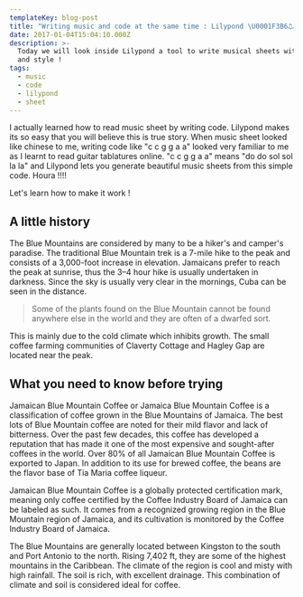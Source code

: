 ```yaml
---
templateKey: blog-post
title: "Writing music and code at the same time : Lilypond \U0001F3B6♫♪♫\U0001F3B6"
date: 2017-01-04T15:04:10.000Z
description: >-
  Today we will look inside Lilypond a tool to write musical sheets with code
  and style !
tags:
  - music
  - code
  - lilypond
  - sheet
---
```

I actually learned how to read music sheet by writing code. Lilypond makes its so easy that you will believe this is true story. 
When music sheet looked like chinese to me, writing code like "c c g g a a" looked very familiar to me as I learnt to read guitar tablatures online. 
"c c g g a a" means "do do sol sol la la" and Lilypond lets you generate beautiful music sheets from this simple code. Houra !!!!

Let's learn how to make it work !

## A little history

The Blue Mountains are considered by many to be a hiker's and camper's paradise. The traditional Blue Mountain trek is a 7-mile hike to the peak and consists of a 3,000-foot increase in elevation. Jamaicans prefer to reach the peak at sunrise, thus the 3–4 hour hike is usually undertaken in darkness. Since the sky is usually very clear in the mornings, Cuba can be seen in the distance.

>Some of the plants found on the Blue Mountain cannot be found anywhere else in the world and they are often of a dwarfed sort.

This is mainly due to the cold climate which inhibits growth. The small coffee farming communities of Claverty Cottage and Hagley Gap are located near the peak.

## What you need to know before trying

Jamaican Blue Mountain Coffee or Jamaica Blue Mountain Coffee is a classification of coffee grown in the Blue Mountains of Jamaica. The best lots of Blue Mountain coffee are noted for their mild flavor and lack of bitterness. Over the past few decades, this coffee has developed a reputation that has made it one of the most expensive and sought-after coffees in the world. Over 80% of all Jamaican Blue Mountain Coffee is exported to Japan. In addition to its use for brewed coffee, the beans are the flavor base of Tia Maria coffee liqueur.

Jamaican Blue Mountain Coffee is a globally protected certification mark, meaning only coffee certified by the Coffee Industry Board of Jamaica can be labeled as such. It comes from a recognized growing region in the Blue Mountain region of Jamaica, and its cultivation is monitored by the Coffee Industry Board of Jamaica.

The Blue Mountains are generally located between Kingston to the south and Port Antonio to the north. Rising 7,402 ft, they are some of the highest mountains in the Caribbean. The climate of the region is cool and misty with high rainfall. The soil is rich, with excellent drainage. This combination of climate and soil is considered ideal for coffee.
